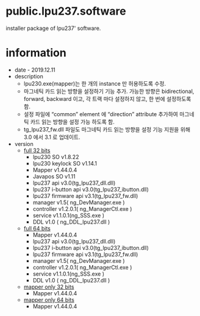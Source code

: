 # public.lpu237.software
installer package of lpu237' software.

# information
* date - 2019.12.11
* description
  * lpu230.exe(mapper)는 한 개의 instance 만 허용하도록 수정.
  * 마그네틱 카드 읽는 방향을 설정하기 기능 추가. 가능한 방향은 bidirectional, forward, backward 이고, 각 트랙 마다 설정하지 않고, 한 번에 설정하도록 함.
  * 설정 파일에 “common” element 에 “direction” attribute 추가하여 마그네틱 카드 읽는 방향을 설정 가능 하도록 함.
  * tg_lpu237_fw.dll 파일도 마그네틱 카드 읽는 방향을 설정 기능 지원을 위해 3.0 에서 3.1 로 업데이트.
* version
  * [full 32 bits](./full/x86/lp230_1_8_64.msi)
    - lpu230 SO v1.8.22
    - lpu230 keylock SO v1.14.1
    - Mapper v1.44.0.4
    - Javapos SO v1.11
    - lpu237 api v3.0(tg_lpu237_dll.dll)
    - lpu237 i-button api v3.0(tg_lpu237_ibutton.dll)
    - lpu237 firmware api v3.1(tg_lpu237_fw.dll)
    - manager v1.5( ng_DevManager.exe )
    - controller v1.2.0.1( ng_ManagerCtl.exe )
    - service v1.1.0.1(ng_SSS.exe )
    - DDL v1.0 ( ng_DDL_lpu237.dll )
  * [full 64 bits](./full/x64/lpu230_x64_1_8_64.msi)
    - Mapper v1.44.0.4
    - lpu237 api v3.0(tg_lpu237_dll.dll)
    - lpu237 i-button api v3.0(tg_lpu237_ibutton.dll)
    - lpu237 firmware api v3.1(tg_lpu237_fw.dll)
    - manager v1.5( ng_DevManager.exe )
    - controller v1.2.0.1( ng_ManagerCtl.exe )
    - service v1.1.0.1(ng_SSS.exe )
    - DDL v1.0 ( ng_DDL_lpu237.dll )
  * [mapper only 32 bits](./mapper_only/x86/lpu237_mapper_only_1_44_0.msi)
    - Mapper v1.44.0.4
  * [mapper only 64 bits](./mapper_only/x64/lpu237_mapper_only_x64_1_44_0.msi)
    - Mapper v1.44.0.4
    